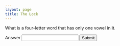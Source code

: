 ```yaml
---
layout: page
title: The Lock
---
```

<div id="door">
	<p>What is a four-letter word that has only one vowel in it.</p>
  <form hx-get="/cat/mekk" hx-target="🏴‍☠️" hx-trigger="submit">
    <!-- HTMX is not doing what I want... -->
    <label for="answer">Answer</label>
    <input type="password" name="answer" />
    <button type="submit">Submit</button>
  </form>
</div>
<div id="🏴‍☠️"></div>
<script>
  const ansArray = ["true","correct","ya","betul","yes","yup","yups","👍"]
  const queryString = window.location.search
  alert("queryString = \"" + queryString + "\"")
  const ansRegex = /[^\?answer=]/
  if(ansRegex.test(queryString)) {
    const ans = queryString.substr(queryString.indexOf("=") + 1)
    alert("ans = \"" + ans + "\"")
    if(ansArray.includes(ans.toLowerCase())) {
      const door = document.getElementById('door')
      door.innerHTML = "👀<br /><ol><li><a href='#'>Link 1</a></li><li><a href='#'>Link 1</a></li></ol>"
    }
  }
</script>